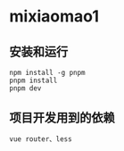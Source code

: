 # mixiaomao1

## 安装和运行
```
npm install -g pnpm
pnpm install
pnpm dev
```

## 项目开发用到的依赖
```md
vue router、less 
```
